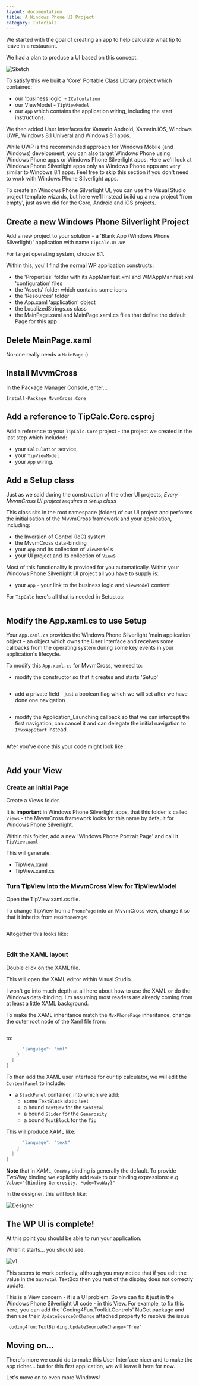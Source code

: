 ```yaml
---
layout: documentation
title: A Windows Phone UI Project
category: Tutorials
---
```

We started with the goal of creating an app to help calculate what tip to leave in a restaurant.

We had a plan to produce a UI based on this concept:

![Sketch](https://raw.github.com/slodge/MvvmCross/v3/v3Tutorial/Pictures/TipCalc_Sketch.png)

To satisfy this we built a 'Core' Portable Class Library project which contained:

* our 'business logic' - `ICalculation`
* our ViewModel - `TipViewModel`
* our `App` which contains the application wiring, including the start instructions.

We then added User Interfaces for Xamarin.Android, Xamarin.iOS, Windows UWP, Windows 8.1 Univeral and Windows 8.1 apps.

While UWP is the recommended approach for Windows Mobile (and Windows) development, you can also target Windows Phone using Windows Phone apps or Windows Phone Silverlight apps.  Here we'll look at Windows Phone Silverlight apps only as Windows Phone apps are very similar to Windows 8.1 apps.  Feel free to skip this section if you don't need to work with Windows Phone Silverlight  apps.

To create an Windows Phone Silverlight UI, you can use the Visual Studio project template wizards, but here we'll instead build up a new project 'from empty', just as we did for the Core, Android and iOS projects.

## Create a new Windows Phone Silverlight Project

Add a new project to your solution - a 'Blank App (Windows Phone Silverlight)' application with name `TipCalc.UI.WP`

For target operating system, choose 8.1.

Within this, you'll find the normal WP application constructs:

* the 'Properties' folder with its AppManifest.xml and WMAppManifest.xml 'configuration' files
* the 'Assets' folder which contains some icons
* the 'Resources' folder
* the App.xaml 'application' object
* the LocalizedStrings.cs class
* the MainPage.xaml and MainPage.xaml.cs files that define the default Page for this app

## Delete MainPage.xaml

No-one really needs a `MainPage` :)

## Install MvvmCross

In the Package Manager Console, enter...

    Install-Package MvvmCross.Core

## Add a reference to TipCalc.Core.csproj

Add a reference to your `TipCalc.Core` project - the project we created in the last step which included:

* your `Calculation` service, 
* your `TipViewModel` 
* your `App` wiring.

## Add a Setup class

Just as we said during the construction of the other UI projects, *Every MvvmCross UI project requires a `Setup` class*

This class sits in the root namespace (folder) of our UI project and performs the initialisation of the MvvmCross framework and your application, including:

  * the Inversion of Control (IoC) system
  * the MvvmCross data-binding
  * your `App` and its collection of `ViewModel`s
  * your UI project and its collection of `View`s

Most of this functionality is provided for you automatically. Within your Windows Phone Silverlight UI project all you have to supply is:

- your `App` - your link to the business logic and `ViewModel` content

For `TipCalc` here's all that is needed in Setup.cs:
```C# using Microsoft.Phone.Controls;\nusing MvvmCross.Core.ViewModels;\nusing MvvmCross.WindowsPhone.Platform;\n\nnamespace TipCalc.UI.WP\n{\n    public class Setup : MvxPhoneSetup\n    {\n        public Setup(PhoneApplicationFrame rootFrame)\n            : base(rootFrame)\n        {\n        }\n\n        protected override IMvxApplication CreateApp()\n        {\n            return new Core.App();\n        }\n    }\n}",
```
## Modify the App.xaml.cs to use Setup

Your `App.xaml.cs` provides the Windows Phone Silverlight 'main application' object - an object which owns the User Interface and receives some callbacks from the operating system during some key events in your application's lifecycle.

To modify this `App.xaml.cs` for MvvmCross, we need to:

* modify the constructor so that it creates and starts 'Setup'
```C# var setup = new Setup(RootFrame);\nsetup.Initialize();",
```
* add a private field - just a boolean flag which we will set after we have done one navigation
```C# private bool _hasDoneFirstNavigation = false;",
```
* modify the Application_Launching callback so that we can intercept the first navigation, can cancel it and can delegate the initial navigation to `IMvxAppStart` instead.
```C# private void Application_Launching(object sender, LaunchingEventArgs e)\n{\n    RootFrame.Navigating += (navigatingSender, navigatingArgs) =>\n    {\n        if (_hasDoneFirstNavigation)\n            return;\n      \n        navigatingArgs.Cancel = true;\n        _hasDoneFirstNavigation = true;\n        var appStart = Mvx.Resolve<IMvxAppStart>();\n        RootFrame.Dispatcher.BeginInvoke(() => appStart.Start());\n    };\n}",
```
After you've done this your code might look like:
```C# using System;\nusing System.Diagnostics;\nusing System.Windows;\nusing System.Windows.Markup;\nusing System.Windows.Navigation;\nusing Microsoft.Phone.Controls;\nusing Microsoft.Phone.Shell;\nusing MvvmCross.Core.ViewModels;\nusing MvvmCross.Platform;\nusing TipCalc.UI.WP.Resources;\n\nnamespace TipCalc.UI.WP\n{\n    public partial class App : Application\n    {\n        bool _hasDoneFirstNavigation;\n\n        /// <summary>\n        /// Provides easy access to the root frame of the Phone Application.\n        /// </summary>\n        /// <returns>The root frame of the Phone Application.</returns>\n        public static PhoneApplicationFrame RootFrame { get; private set; }\n\n        /// <summary>\n        /// Constructor for the Application object.\n        /// </summary>\n        public App()\n        {\n            // Global handler for uncaught exceptions.\n            UnhandledException += Application_UnhandledException;\n\n            // Standard XAML initialization\n            InitializeComponent();\n\n            // Phone-specific initialization\n            InitializePhoneApplication();\n\n            // Language display initialization\n            InitializeLanguage();\n\n            // Show graphics profiling information while debugging.\n            if (Debugger.IsAttached)\n            {\n                // Display the current frame rate counters.\n                Application.Current.Host.Settings.EnableFrameRateCounter = true;\n\n                // Show the areas of the app that are being redrawn in each frame.\n                //Application.Current.Host.Settings.EnableRedrawRegions = true;\n\n                // Enable non-production analysis visualization mode,\n                // which shows areas of a page that are handed off to GPU with a colored overlay.\n                //Application.Current.Host.Settings.EnableCacheVisualization = true;\n\n                // Prevent the screen from turning off while under the debugger by disabling\n                // the application's idle detection.\n                // Caution:- Use this under debug mode only. Application that disables user idle detection will continue to run\n                // and consume battery power when the user is not using the phone.\n                PhoneApplicationService.Current.UserIdleDetectionMode = IdleDetectionMode.Disabled;\n            }\n\n            var setup = new Setup(RootFrame);\n            setup.Initialize();\n        }\n\n        // Code to execute when a contract activation such as a file open or save picker returns \n        // with the picked file or other return values\n        private void Application_ContractActivated(object sender, Windows.ApplicationModel.Activation.IActivatedEventArgs e)\n        {\n        }\n\n        // Code to execute when the application is launching (eg, from Start)\n        // This code will not execute when the application is reactivated\n        private void Application_Launching(object sender, LaunchingEventArgs e)\n        {\n            RootFrame.Navigating += (navigatingSender, navigatingArgs) =>\n            {\n                if (_hasDoneFirstNavigation)\n                    return;\n\n                navigatingArgs.Cancel = true;\n                _hasDoneFirstNavigation = true;\n                var appStart = Mvx.Resolve<IMvxAppStart>();\n                RootFrame.Dispatcher.BeginInvoke(() => appStart.Start());\n            };\n        }\n\n        // Code to execute when the application is activated (brought to foreground)\n        // This code will not execute when the application is first launched\n        private void Application_Activated(object sender, ActivatedEventArgs e)\n        {\n        }\n\n        // Code to execute when the application is deactivated (sent to background)\n        // This code will not execute when the application is closing\n        private void Application_Deactivated(object sender, DeactivatedEventArgs e)\n        {\n        }\n\n        // Code to execute when the application is closing (eg, user hit Back)\n        // This code will not execute when the application is deactivated\n        private void Application_Closing(object sender, ClosingEventArgs e)\n        {\n        }\n\n        // Code to execute if a navigation fails\n        private void RootFrame_NavigationFailed(object sender, NavigationFailedEventArgs e)\n        {\n            if (Debugger.IsAttached)\n            {\n                // A navigation has failed; break into the debugger\n                Debugger.Break();\n            }\n        }\n\n        // Code to execute on Unhandled Exceptions\n        private void Application_UnhandledException(object sender, ApplicationUnhandledExceptionEventArgs e)\n        {\n            if (Debugger.IsAttached)\n            {\n                // An unhandled exception has occurred; break into the debugger\n                Debugger.Break();\n            }\n        }\n\n        #region Phone application initialization\n\n        // Avoid double-initialization\n        private bool phoneApplicationInitialized = false;\n\n        // Do not add any additional code to this method\n        private void InitializePhoneApplication()\n        {\n            if (phoneApplicationInitialized)\n                return;\n\n            // Create the frame but don't set it as RootVisual yet; this allows the splash\n            // screen to remain active until the application is ready to render.\n            RootFrame = new PhoneApplicationFrame();\n            RootFrame.Navigated += CompleteInitializePhoneApplication;\n\n            // Handle navigation failures\n            RootFrame.NavigationFailed += RootFrame_NavigationFailed;\n\n            // Handle reset requests for clearing the backstack\n            RootFrame.Navigated += CheckForResetNavigation;\n\n            // Handle contract activation such as a file open or save picker\n            PhoneApplicationService.Current.ContractActivated += Application_ContractActivated;\n\n            // Ensure we don't initialize again\n            phoneApplicationInitialized = true;\n        }\n\n        // Do not add any additional code to this method\n        private void CompleteInitializePhoneApplication(object sender, NavigationEventArgs e)\n        {\n            // Set the root visual to allow the application to render\n            if (RootVisual != RootFrame)\n                RootVisual = RootFrame;\n\n            // Remove this handler since it is no longer needed\n            RootFrame.Navigated -= CompleteInitializePhoneApplication;\n        }\n\n        private void CheckForResetNavigation(object sender, NavigationEventArgs e)\n        {\n            // If the app has received a 'reset' navigation, then we need to check\n            // on the next navigation to see if the page stack should be reset\n            if (e.NavigationMode == NavigationMode.Reset)\n                RootFrame.Navigated += ClearBackStackAfterReset;\n        }\n\n        private void ClearBackStackAfterReset(object sender, NavigationEventArgs e)\n        {\n            // Unregister the event so it doesn't get called again\n            RootFrame.Navigated -= ClearBackStackAfterReset;\n\n            // Only clear the stack for 'new' (forward) and 'refresh' navigations\n            if (e.NavigationMode != NavigationMode.New && e.NavigationMode != NavigationMode.Refresh)\n                return;\n\n            // For UI consistency, clear the entire page stack\n            while (RootFrame.RemoveBackEntry() != null)\n            {\n                ; // do nothing\n            }\n        }\n\n        #endregion\n\n        // Initialize the app's font and flow direction as defined in its localized resource strings.\n        //\n        // To ensure that the font of your application is aligned with its supported languages and that the\n        // FlowDirection for each of those languages follows its traditional direction, ResourceLanguage\n        // and ResourceFlowDirection should be initialized in each resx file to match these values with that\n        // file's culture. For example:\n        //\n        // AppResources.es-ES.resx\n        //    ResourceLanguage's value should be \"es-ES\"\n        //    ResourceFlowDirection's value should be \"LeftToRight\"\n        //\n        // AppResources.ar-SA.resx\n        //     ResourceLanguage's value should be \"ar-SA\"\n        //     ResourceFlowDirection's value should be \"RightToLeft\"\n        //\n        // For more info on localizing Windows Phone apps see http://go.microsoft.com/fwlink/?LinkId=262072.\n        //\n        private void InitializeLanguage()\n        {\n            try\n            {\n                // Set the font to match the display language defined by the\n                // ResourceLanguage resource string for each supported language.\n                //\n                // Fall back to the font of the neutral language if the Display\n                // language of the phone is not supported.\n                //\n                // If a compiler error is hit then ResourceLanguage is missing from\n                // the resource file.\n                RootFrame.Language = XmlLanguage.GetLanguage(AppResources.ResourceLanguage);\n\n                // Set the FlowDirection of all elements under the root frame based\n                // on the ResourceFlowDirection resource string for each\n                // supported language.\n                //\n                // If a compiler error is hit then ResourceFlowDirection is missing from\n                // the resource file.\n                FlowDirection flow = (FlowDirection)Enum.Parse(typeof(FlowDirection), AppResources.ResourceFlowDirection);\n                RootFrame.FlowDirection = flow;\n            }\n            catch\n            {\n                // If an exception is caught here it is most likely due to either\n                // ResourceLangauge not being correctly set to a supported language\n                // code or ResourceFlowDirection is set to a value other than LeftToRight\n                // or RightToLeft.\n\n                if (Debugger.IsAttached)\n                {\n                    Debugger.Break();\n                }\n\n                throw;\n            }\n        }\n    }\n}",
```
## Add your View

### Create an initial Page

Create a Views folder.

It is **important** in Windows Phone Silverlight apps, that this folder is called `Views` - the MvvmCross framework looks for this name by default for Windows Phone Silverlight.

Within this folder, add a new 'Windows Phone Portrait Page' and call it `TipView.xaml`

This will generate:

* TipView.xaml
* TipView.xaml.cs

### Turn TipView into the MvvmCross View for TipViewModel

Open the TipView.xaml.cs file.

To change TipView from a `PhonePage` into an MvvmCross view, change it so that it inherits from `MvxPhonePage`:
```C# public partial class TipView : MvxPhonePage",
```
 Altogether this looks like:
```C# using MvvmCross.WindowsPhone.Views;\n\nnamespace TipCalc.UI.WP.Views\n{\n    public partial class TipView : MvxPhonePage\n    {\n        public TipView()\n        {\n            InitializeComponent();\n        }\n    }\n}",
```
### Edit the XAML layout

Double click on the XAML file.

This will open the XAML editor within Visual Studio.

I won't go into much depth at all here about how to use the XAML or do the Windows data-binding. I'm assuming most readers are already coming from at least a little XAML background.

To make the XAML inheritance match the `MvxPhonePage` inheritance, change the outer root node of the Xaml file from:
```C# <phone:PhoneApplicationPage \n    ... >\n    <!-- content -->\n</phone:PhoneApplicationPage>",
```
to:
```C# <views:MvxPhonePage\n    xmlns:views=\"clr-namespace:MvvmCross.WindowsPhone.Views;assembly=MvvmCross.WindowsPhone\"\n    ... >\n    <!-- content -->\n</views:MvxPhonePage>\n",
      "language": "xml"
    }
  ]
}
```
To then add the XAML user interface for our tip calculator, we will edit the `ContentPanel` to include:

* a `StackPanel` container, into which we add:
  * some `TextBlock` static text
  * a bound `TextBox` for the `SubTotal`
  * a bound `Slider` for the `Generosity`
  * a bound `TextBlock` for the `Tip`

This will produce XAML like:
```C# <Grid x:Name=\"ContentPanel\" Grid.Row=\"1\" Margin=\"12,0,12,0\">\n    <StackPanel>\n        <TextBlock\n            Text=\"SubTotal\"\n            Style=\"{StaticResource PhoneTextSubtleStyle}\" />\n        <TextBox \n            Text=\"{Binding SubTotal, Mode=TwoWay}\" />\n        <TextBlock\n            Text=\"Generosity\"\n            Style=\"{StaticResource PhoneTextSubtleStyle}\" />\n        <Slider \n            Value=\"{Binding Generosity, Mode=TwoWay}\" \n            SmallChange=\"1\" \n            LargeChange=\"10\" \n            Minimum=\"0\" \n            Maximum=\"100\" />\n        <TextBlock\n            Text=\"Tip\"\n            Style=\"{StaticResource PhoneTextSubtleStyle}\" />\n        <TextBlock \n            Text=\"{Binding Tip}\" />\n    </StackPanel>\n</Grid>",
      "language": "text"
    }
  ]
}
```
**Note** that in XAML, `OneWay` binding is generally the default. To provide TwoWay binding we explicitly add `Mode` to our binding expressions: e.g. `Value="{Binding Generosity, Mode=TwoWay}"`

In the designer, this will look like:

![Designer](https://raw.github.com/slodge/MvvmCross/v3/v3Tutorial/Pictures/TipCalc_WP_Designer.png)

## The WP UI is complete!

At this point you should be able to run your application.

When it starts... you should see:

![v1](https://raw.github.com/slodge/MvvmCross/v3/v3Tutorial/Pictures/TipCalc_WP_Emu.png)

This seems to work perfectly, although you may notice that if you edit the value in the `SubTotal` TextBox then you rest of the display does not correctly update.

This is a View concern - it is a UI problem. So we can fix it just in the Windows Phone Silverlight UI code - in this View. For example, to fix this here, you can add the 'Coding4Fun.Toolkit.Controls' NuGet package and then use their `UpdateSourceOnChange` attached property to resolve the issue

     coding4fun:TextBinding.UpdateSourceOnChange="True"
        
## Moving on...

There's more we could do to make this User Interface nicer and to make the app richer... but for this first application, we will leave it here for now.

Let's move on to even more Windows!